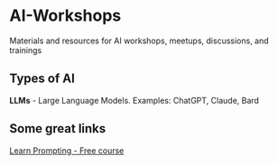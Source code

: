 # AI-Workshops
Materials and resources for AI workshops, meetups, discussions, and trainings

## Types of AI
**LLMs** - Large Language Models. Examples: ChatGPT, Claude, Bard


## Some great links
[Learn Prompting - Free course](https://learnprompting.org/)

